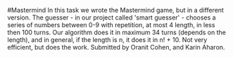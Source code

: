 #Mastermind
In this task we wrote the Mastermind game, but in a different version.
The guesser - in our project called 'smart guesser' - chooses a series of numbers between 0-9 with repetition, at most 4 length, in less then 100 turns.
Our algorithm does it in maximum 34 turns (depends on the length), and in general, 
if the length is n, it does it in n! + 10. Not very efficient, but does the work.
Submitted by Oranit Cohen, and Karin Aharon.
